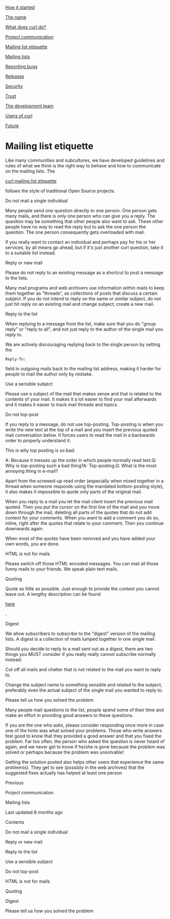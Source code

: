 <a href="started.html" class="navButton-94f2579c--pageItemWithChildrenNested-2c5d8183--navButtonClickable-161b88ca">

<span class="text-4505230f--UIH300-2063425d--textContentFamily-49a318e1--navButtonLabel-14a4968f">How it started</span>

</a>

<a href="name.html" class="navButton-94f2579c--pageItemWithChildrenNested-2c5d8183--navButtonClickable-161b88ca">

<span class="text-4505230f--UIH300-2063425d--textContentFamily-49a318e1--navButtonLabel-14a4968f">The name</span>

</a>

<a href="does.html" class="navButton-94f2579c--pageItemWithChildrenNested-2c5d8183--navButtonClickable-161b88ca">

<span class="text-4505230f--UIH300-2063425d--textContentFamily-49a318e1--navButtonLabel-14a4968f">What does curl do?</span>

</a>

<a href="comm.html" class="navButton-94f2579c--pageItemWithChildrenNested-2c5d8183--navButtonClickable-161b88ca">

<span class="text-4505230f--UIH300-2063425d--textContentFamily-49a318e1--navButtonLabel-14a4968f">Project communication</span>

</a>

<a href="etiquette.html" class="navButton-94f2579c--pageItemWithChildrenNested-2c5d8183--navButtonClickable-161b88ca--navButtonOpened-6a88552e">

<span class="text-4505230f--UIH300-2063425d--textContentFamily-49a318e1--navButtonLabel-14a4968f">Mailing list etiquette</span>

</a>

<a href="maillists.html" class="navButton-94f2579c--pageItemWithChildrenNested-2c5d8183--navButtonClickable-161b88ca">

<span class="text-4505230f--UIH300-2063425d--textContentFamily-49a318e1--navButtonLabel-14a4968f">Mailing lists</span>

</a>

<a href="bugs.html" class="navButton-94f2579c--pageItemWithChildrenNested-2c5d8183--navButtonClickable-161b88ca">

<span class="text-4505230f--UIH300-2063425d--textContentFamily-49a318e1--navButtonLabel-14a4968f">Reporting bugs</span>

</a>

<a href="releases.html" class="navButton-94f2579c--pageItemWithChildrenNested-2c5d8183--navButtonClickable-161b88ca">

<span class="text-4505230f--UIH300-2063425d--textContentFamily-49a318e1--navButtonLabel-14a4968f">Releases</span>

</a>

<a href="security.html" class="navButton-94f2579c--pageItemWithChildrenNested-2c5d8183--navButtonClickable-161b88ca">

<span class="text-4505230f--UIH300-2063425d--textContentFamily-49a318e1--navButtonLabel-14a4968f">Security</span>

</a>

<a href="trust.html" class="navButton-94f2579c--pageItemWithChildrenNested-2c5d8183--navButtonClickable-161b88ca">

<span class="text-4505230f--UIH300-2063425d--textContentFamily-49a318e1--navButtonLabel-14a4968f">Trust</span>

</a>

<a href="devteam.html" class="navButton-94f2579c--pageItemWithChildrenNested-2c5d8183--navButtonClickable-161b88ca">

<span class="text-4505230f--UIH300-2063425d--textContentFamily-49a318e1--navButtonLabel-14a4968f">The development team</span>

</a>

<a href="users.html" class="navButton-94f2579c--pageItemWithChildrenNested-2c5d8183--navButtonClickable-161b88ca">

<span class="text-4505230f--UIH300-2063425d--textContentFamily-49a318e1--navButtonLabel-14a4968f">Users of curl</span>

</a>

<a href="future.html" class="navButton-94f2579c--pageItemWithChildrenNested-2c5d8183--navButtonClickable-161b88ca">

<span class="text-4505230f--UIH300-2063425d--textContentFamily-49a318e1--navButtonLabel-14a4968f">Future</span>

</a>

# <span class="text-4505230f--DisplayH900-bfb998fa--textContentFamily-49a318e1">Mailing list etiquette</span>

<span class="text-4505230f--UIH300-2063425d--textUIFamily-5ebd8e40--text-8ee2c8b2">

</span>

<span class="text-4505230f--UIH300-2063425d--textUIFamily-5ebd8e40--text-8ee2c8b2">

</span>

<span class="text-4505230f--TextH400-3033861f--textContentFamily-49a318e1">

<span data-key="103eab170b964a6b9324e3559bce0e30">

<span data-offset-key="103eab170b964a6b9324e3559bce0e30:0">Like many communities and subcultures, we have developed guidelines and rules of what we think is the right way to behave and how to communicate on the mailing lists. The </span>

</span>

<a href="https://curl.se/mail/etiquette.html" class="link-a079aa82--primary-53a25e66--link-faf6c434">

<span data-key="e2c0affc6107424d8b4bae5890c18c05">

<span data-offset-key="e2c0affc6107424d8b4bae5890c18c05:0">curl mailing list etiquette</span>

</span>

</a>

<span data-key="39bfad1e16384addb8a3546abf742263">

<span data-offset-key="39bfad1e16384addb8a3546abf742263:0"> follows the style of traditional Open Source projects.</span>

</span>

</span>

<span class="text-4505230f--HeadingH700-04e1a2a3--textContentFamily-49a318e1">

<span data-key="8e865a1902114218ab9afc9e4f3fdfd7">

<span data-offset-key="8e865a1902114218ab9afc9e4f3fdfd7:0">Do not mail a single individual</span>

</span>

</span>

<span class="text-4505230f--TextH400-3033861f--textContentFamily-49a318e1">

<span data-key="c97e69394a8341408a86f9c71f5ca9d3">

<span data-offset-key="c97e69394a8341408a86f9c71f5ca9d3:0">Many people send one question directly to one person. One person gets many mails, and there is only one person who can give you a reply. The question may be something that other people also want to ask. These other people have no way to read the reply but to ask the one person the question. The one person consequently gets overloaded with mail.</span>

</span>

</span>

<span class="text-4505230f--TextH400-3033861f--textContentFamily-49a318e1">

<span data-key="15d15310346f46fdac20f224c7068aff">

<span data-offset-key="15d15310346f46fdac20f224c7068aff:0">If you really want to contact an individual and perhaps pay for his or her services, by all means go ahead, but if it's just another curl question, take it to a suitable list instead.</span>

</span>

</span>

<span class="text-4505230f--HeadingH700-04e1a2a3--textContentFamily-49a318e1">

<span data-key="11d43c37fdf848559517cee4a680defa">

<span data-offset-key="11d43c37fdf848559517cee4a680defa:0">Reply or new mail</span>

</span>

</span>

<span class="text-4505230f--TextH400-3033861f--textContentFamily-49a318e1">

<span data-key="4378aeb8c6e643cfa61032eb3f5b9f8a">

<span data-offset-key="4378aeb8c6e643cfa61032eb3f5b9f8a:0">Please do not reply to an existing message as a shortcut to post a message to the lists.</span>

</span>

</span>

<span class="text-4505230f--TextH400-3033861f--textContentFamily-49a318e1">

<span data-key="467e8af6150a498f8c2b4f13f22226e6">

<span data-offset-key="467e8af6150a498f8c2b4f13f22226e6:0">Many mail programs and web archivers use information within mails to keep them together as "threads", as collections of posts that discuss a certain subject. If you do not intend to reply on the same or similar subject, do not just hit reply on an existing mail and change subject; create a new mail.</span>

</span>

</span>

<span class="text-4505230f--HeadingH700-04e1a2a3--textContentFamily-49a318e1">

<span data-key="216cb269aefe49f183d1f0d722af653e">

<span data-offset-key="216cb269aefe49f183d1f0d722af653e:0">Reply to the list</span>

</span>

</span>

<span class="text-4505230f--TextH400-3033861f--textContentFamily-49a318e1">

<span data-key="e2046152fcb348faa4328fccab3f13b0">

<span data-offset-key="e2046152fcb348faa4328fccab3f13b0:0">When replying to a message from the list, make sure that you do "group reply" or "reply to all", and not just reply to the author of the single mail you reply to.</span>

</span>

</span>

<span class="text-4505230f--TextH400-3033861f--textContentFamily-49a318e1">

<span data-key="064159602df4421dbf21e8109a228504">

<span data-offset-key="064159602df4421dbf21e8109a228504:0">We are actively discouraging replying back to the single person by setting the </span>

<span data-offset-key="064159602df4421dbf21e8109a228504:1">`Reply-To:`</span>

<span data-offset-key="064159602df4421dbf21e8109a228504:2"> field in outgoing mails back to the mailing list address, making it harder for people to mail the author only by mistake.</span>

</span>

</span>

<span class="text-4505230f--HeadingH700-04e1a2a3--textContentFamily-49a318e1">

<span data-key="44f07518ebf34eb1b0d16b7b7f94f146">

<span data-offset-key="44f07518ebf34eb1b0d16b7b7f94f146:0">Use a sensible subject</span>

</span>

</span>

<span class="text-4505230f--TextH400-3033861f--textContentFamily-49a318e1">

<span data-key="b748d4251bbe4b9b9172bc06a4744f85">

<span data-offset-key="b748d4251bbe4b9b9172bc06a4744f85:0">Please use a subject of the mail that makes sense and that is related to the contents of your mail. It makes it a lot easier to find your mail afterwards and it makes it easier to track mail threads and topics.</span>

</span>

</span>

<span class="text-4505230f--HeadingH700-04e1a2a3--textContentFamily-49a318e1">

<span data-key="18e8b8281f924aa0acdf34cce1c43342">

<span data-offset-key="18e8b8281f924aa0acdf34cce1c43342:0">Do not top-post</span>

</span>

</span>

<span class="text-4505230f--TextH400-3033861f--textContentFamily-49a318e1">

<span data-key="cc46db120bca4697aaddda76ca8ab0e9">

<span data-offset-key="cc46db120bca4697aaddda76ca8ab0e9:0">If you reply to a message, do not use top-posting. Top-posting is when you write the new text at the top of a mail and you insert the previous quoted mail conversation below. It forces users to read the mail in a backwards order to properly understand it.</span>

</span>

</span>

<span class="text-4505230f--TextH400-3033861f--textContentFamily-49a318e1">

<span data-key="f34bb8223f7444ccab5579cebc72defa">

<span data-offset-key="f34bb8223f7444ccab5579cebc72defa:0">This is why top posting is so bad:</span>

</span>

</span>    A: Because it messes up the order in which people normally read text.Q: Why is top-posting such a bad thing?A: Top-posting.Q: What is the most annoying thing in e-mail?<span class="text-4505230f--TextH400-3033861f--textContentFamily-49a318e1">

<span data-key="568204cf5c7444ca87172ab91a4d0bb8">

<span data-offset-key="568204cf5c7444ca87172ab91a4d0bb8:0">Apart from the screwed-up read order (especially when mixed together in a thread when someone responds using the mandated bottom-posting style), it also makes it impossible to quote only parts of the original mail.</span>

</span>

</span>

<span class="text-4505230f--TextH400-3033861f--textContentFamily-49a318e1">

<span data-key="7df67476cfef42f9bed79d5659999f45">

<span data-offset-key="7df67476cfef42f9bed79d5659999f45:0">When you reply to a mail you let the mail client insert the previous mail quoted. Then you put the cursor on the first line of the mail and you move down through the mail, deleting all parts of the quotes that do not add context for your comments. When you want to add a comment you do so, inline, right after the quotes that relate to your comment. Then you continue downwards again.</span>

</span>

</span>

<span class="text-4505230f--TextH400-3033861f--textContentFamily-49a318e1">

<span data-key="4215b9d8e1264f64b4304a19f5ae98b6">

<span data-offset-key="4215b9d8e1264f64b4304a19f5ae98b6:0">When most of the quotes have been removed and you have added your own words, you are done.</span>

</span>

</span>

<span class="text-4505230f--HeadingH700-04e1a2a3--textContentFamily-49a318e1">

<span data-key="b583d977d11d4299baea595dfdae2d35">

<span data-offset-key="b583d977d11d4299baea595dfdae2d35:0">HTML is not for mails</span>

</span>

</span>

<span class="text-4505230f--TextH400-3033861f--textContentFamily-49a318e1">

<span data-key="61b8290f2d61439a975fddbece5c309d">

<span data-offset-key="61b8290f2d61439a975fddbece5c309d:0">Please switch off those HTML encoded messages. You can mail all those funny mails to your friends. We speak plain text mails.</span>

</span>

</span>

<span class="text-4505230f--HeadingH700-04e1a2a3--textContentFamily-49a318e1">

<span data-key="ff2c28e4be8b48818bcccc004a0db8e8">

<span data-offset-key="ff2c28e4be8b48818bcccc004a0db8e8:0">Quoting</span>

</span>

</span>

<span class="text-4505230f--TextH400-3033861f--textContentFamily-49a318e1">

<span data-key="da87f4fcc50447568d4bfedd3939b45f">

<span data-offset-key="da87f4fcc50447568d4bfedd3939b45f:0">Quote as little as possible. Just enough to provide the context you cannot leave out. A lengthy description can be found </span>

</span>

<a href="https://www.netmeister.org/news/learn2quote.html" class="link-a079aa82--primary-53a25e66--link-faf6c434">

<span data-key="11f17f07f687491aba601994333bc6d3">

<span data-offset-key="11f17f07f687491aba601994333bc6d3:0">here</span>

</span>

</a>

<span data-key="c3bf0fd778a6485fbac15628b8f1d237">

<span data-offset-key="c3bf0fd778a6485fbac15628b8f1d237:0">.</span>

</span>

</span>

<span class="text-4505230f--HeadingH700-04e1a2a3--textContentFamily-49a318e1">

<span data-key="5c0d175779d346d7820c8f2e524dbd56">

<span data-offset-key="5c0d175779d346d7820c8f2e524dbd56:0">Digest</span>

</span>

</span>

<span class="text-4505230f--TextH400-3033861f--textContentFamily-49a318e1">

<span data-key="bb94c39cc0d04c04860e755239da5951">

<span data-offset-key="bb94c39cc0d04c04860e755239da5951:0">We allow subscribers to subscribe to the "digest" version of the mailing lists. A digest is a collection of mails lumped together in one single mail.</span>

</span>

</span>

<span class="text-4505230f--TextH400-3033861f--textContentFamily-49a318e1">

<span data-key="4f3f58d22d3a45e1a0dcb190efa639fd">

<span data-offset-key="4f3f58d22d3a45e1a0dcb190efa639fd:0">Should you decide to reply to a mail sent out as a digest, there are two things you MUST consider if you really really cannot subscribe normally instead:</span>

</span>

</span>

<span class="text-4505230f--TextH400-3033861f--textContentFamily-49a318e1">

<span data-key="7f64705143b045dab9384aa42047778c">

<span data-offset-key="7f64705143b045dab9384aa42047778c:0">Cut off all mails and chatter that is not related to the mail you want to reply to.</span>

</span>

</span>

<span class="text-4505230f--TextH400-3033861f--textContentFamily-49a318e1">

<span data-key="ac85b772f3ad4a8aa2e7f23ce2db8169">

<span data-offset-key="ac85b772f3ad4a8aa2e7f23ce2db8169:0">Change the subject name to something sensible and related to the subject, preferably even the actual subject of the single mail you wanted to reply to.</span>

</span>

</span>

<span class="text-4505230f--HeadingH700-04e1a2a3--textContentFamily-49a318e1">

<span data-key="e37ad852283b40f38eba94b1a9de5177">

<span data-offset-key="e37ad852283b40f38eba94b1a9de5177:0">Please tell us how you solved the problem</span>

</span>

</span>

<span class="text-4505230f--TextH400-3033861f--textContentFamily-49a318e1">

<span data-key="620af833e8ef4a8b939c3ba7afc5eed0">

<span data-offset-key="620af833e8ef4a8b939c3ba7afc5eed0:0">Many people mail questions to the list, people spend some of their time and make an effort in providing good answers to these questions.</span>

</span>

</span>

<span class="text-4505230f--TextH400-3033861f--textContentFamily-49a318e1">

<span data-key="14ad48bc66a442e3ab8ec0610fa0be02">

<span data-offset-key="14ad48bc66a442e3ab8ec0610fa0be02:0">If you are the one who asks, please consider responding once more in case one of the hints was what solved your problems. Those who write answers feel good to know that they provided a good answer and that you fixed the problem. Far too often, the person who asked the question is never heard of again, and we never get to know if he/she is gone because the problem was solved or perhaps because the problem was unsolvable!</span>

</span>

</span>

<span class="text-4505230f--TextH400-3033861f--textContentFamily-49a318e1">

<span data-key="f883e5cea38f4f8ca62ca3b247de7dba">

<span data-offset-key="f883e5cea38f4f8ca62ca3b247de7dba:0">Getting the solution posted also helps other users that experience the same problem(s). They get to see (possibly in the web archives) that the suggested fixes actually has helped at least one person.</span>

</span>

</span>

<a href="comm.html" class="reset-3c756112--card-6570f064--whiteCard-fff091a4--cardPrevious-56a5e674">

</a>

<span class="text-4505230f--TextH200-a3425406--textContentFamily-49a318e1">Previous</span>

<span class="text-4505230f--UIH400-4e41e82a--textContentFamily-49a318e1">Project communication</span>

<a href="maillists.html" class="reset-3c756112--card-6570f064--whiteCard-fff091a4--cardNext-19241c42">

</a>

<span class="text-4505230f--UIH400-4e41e82a--textContentFamily-49a318e1">Mailing lists</span>

<span class="text-4505230f--TextH200-a3425406--textContentFamily-49a318e1">Last updated 8 months ago</span>

<span class="text-4505230f--InfoH100-1e92e1d1--textContentFamily-49a318e1">Contents</span>

<a href="etiquette.html#do-not-mail-a-single-individual" class="reset-3c756112--menuItem-aa02f6ec--menuItemLight-757d5235--menuItemInline-173bdf97--pageTocItem-f4427024">

</a>

<span class="text-4505230f--UIH300-2063425d--textContentFamily-49a318e1">

<span class="text-4505230f--UIH200-50ead35f--textContentFamily-49a318e1">Do not mail a single individual</span>

</span>

<a href="etiquette.html#reply-or-new-mail" class="reset-3c756112--menuItem-aa02f6ec--menuItemLight-757d5235--menuItemInline-173bdf97--pageTocItem-f4427024">

</a>

<span class="text-4505230f--UIH300-2063425d--textContentFamily-49a318e1">

<span class="text-4505230f--UIH200-50ead35f--textContentFamily-49a318e1">Reply or new mail</span>

</span>

<a href="etiquette.html#reply-to-the-list" class="reset-3c756112--menuItem-aa02f6ec--menuItemLight-757d5235--menuItemInline-173bdf97--pageTocItem-f4427024">

</a>

<span class="text-4505230f--UIH300-2063425d--textContentFamily-49a318e1">

<span class="text-4505230f--UIH200-50ead35f--textContentFamily-49a318e1">Reply to the list</span>

</span>

<a href="etiquette.html#use-a-sensible-subject" class="reset-3c756112--menuItem-aa02f6ec--menuItemLight-757d5235--menuItemInline-173bdf97--pageTocItem-f4427024">

</a>

<span class="text-4505230f--UIH300-2063425d--textContentFamily-49a318e1">

<span class="text-4505230f--UIH200-50ead35f--textContentFamily-49a318e1">Use a sensible subject</span>

</span>

<a href="etiquette.html#do-not-top-post" class="reset-3c756112--menuItem-aa02f6ec--menuItemLight-757d5235--menuItemInline-173bdf97--pageTocItem-f4427024">

</a>

<span class="text-4505230f--UIH300-2063425d--textContentFamily-49a318e1">

<span class="text-4505230f--UIH200-50ead35f--textContentFamily-49a318e1">Do not top-post</span>

</span>

<a href="etiquette.html#html-is-not-for-mails" class="reset-3c756112--menuItem-aa02f6ec--menuItemLight-757d5235--menuItemInline-173bdf97--pageTocItem-f4427024">

</a>

<span class="text-4505230f--UIH300-2063425d--textContentFamily-49a318e1">

<span class="text-4505230f--UIH200-50ead35f--textContentFamily-49a318e1">HTML is not for mails</span>

</span>

<a href="etiquette.html#quoting" class="reset-3c756112--menuItem-aa02f6ec--menuItemLight-757d5235--menuItemInline-173bdf97--pageTocItem-f4427024">

</a>

<span class="text-4505230f--UIH300-2063425d--textContentFamily-49a318e1">

<span class="text-4505230f--UIH200-50ead35f--textContentFamily-49a318e1">Quoting</span>

</span>

<a href="etiquette.html#digest" class="reset-3c756112--menuItem-aa02f6ec--menuItemLight-757d5235--menuItemInline-173bdf97--pageTocItem-f4427024">

</a>

<span class="text-4505230f--UIH300-2063425d--textContentFamily-49a318e1">

<span class="text-4505230f--UIH200-50ead35f--textContentFamily-49a318e1">Digest</span>

</span>

<a href="etiquette.html#please-tell-us-how-you-solved-the-problem" class="reset-3c756112--menuItem-aa02f6ec--menuItemLight-757d5235--menuItemInline-173bdf97--pageTocItem-f4427024">

</a>

<span class="text-4505230f--UIH300-2063425d--textContentFamily-49a318e1">

<span class="text-4505230f--UIH200-50ead35f--textContentFamily-49a318e1">Please tell us how you solved the problem</span>

</span>

